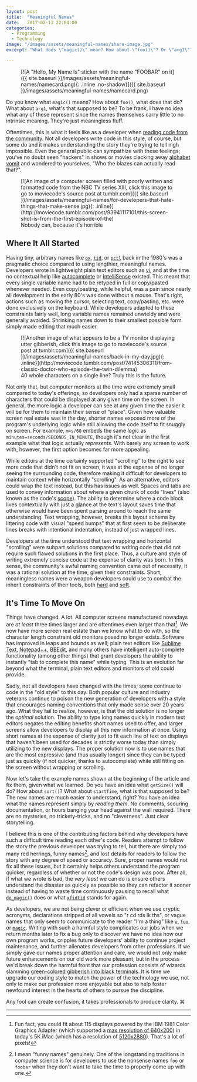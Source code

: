 ```yaml
---
layout: post
title:  "Meaningful Names"
date:   2017-02-13 22:04:00
categories:
  - Programming
  - Technology
image: "/images/assets/meaningful-names/share-image.jpg"
excerpt: "What does \"magic()\" mean? How about \"foo()\"? Or \"arg1\"? Nobody knows, and that's the problem."

---
```


<figure markdown="1">
[![A "Hello, My Name Is" sticker with the name "FOOBAR" on it]({{ site.baseurl }}/images/assets/meaningful-names/namecard.png){: .inline .no-shadow}]({{ site.baseurl }}/images/assets/meaningful-names/namecard.png)
</figure>

Do you know what `magic()` means? How about `foo()`, what does that do? What about `arg1`, what's that supposed to be? To be frank, I have no idea what any of these represent since the names themselves carry little to no intrinsic meaning. They're just meaningless fluff.

<a id="resume-from-break"></a>

Oftentimes, this is what it feels like as a developer when [reading code from the community](http://www.c2.com/cgi/wiki?BadVariableNames). Not all developers write code in this style, of course, but some do and it makes understanding the story they're trying to tell nigh impossible. Even the general public can sympathize with these feelings; you've no doubt seen "hackers" in shows or movies clacking away [alphabet vomit](http://www.hackertyper.com) and wondered to yourselves, "Who the blazes can actually read that?".

<!--break-->

<figure markdown="1">
[![An image of a computer screen filled with poorly written and formatted code from the NBC TV series XIII, click this image to go to moviecode's source post at tumblr.com]({{ site.baseurl }}/images/assets/meaningful-names/for-developers-that-hate-things-that-make-sense.jpg){: .inline}](http://moviecode.tumblr.com/post/93941117101/this-screen-shot-is-from-the-first-episode-of-the)
<figcaption>
Nobody can, because it's horrible
</figcaption>
</figure>


Where It All Started
--------------------

Having tiny, arbitrary names like [`ox`](https://bitbucket.org/inferno-os/inferno-os/src/185709ebf9fcb65846add6abe88c9d3db3e60406/appl/acme/xfid.b?at=default#xfid.b-113), [`tid`](https://bitbucket.org/inferno-os/inferno-os/src/185709ebf9fcb65846add6abe88c9d3db3e60406/appl/acme/xfid.b?at=default#xfid.b-112), or [`pctl`](https://bitbucket.org/inferno-os/inferno-os/src/185709ebf9fcb65846add6abe88c9d3db3e60406/appl/acme/xfid.b?at=default#xfid.b-105) back in the 1980's was a pragmatic choice compared to using lengthier, meaningful names. Developers wrote in lightweight plain text editors such as [vi](https://en.wikipedia.org/wiki/Vi), and at the time no contextual help like [autocomplete](https://en.wikipedia.org/wiki/Autocomplete) or [IntelliSense](https://en.wikipedia.org/wiki/Intelligent_code_completion) existed. This meant that every single variable name had to be retyped in full or copy/pasted whenever needed. Even copy/pasting, while helpful, was a pain since nearly all development in the early 80's was done without a mouse. That's right, actions such as moving the cursor, selecting text, copy/pasting, etc. were done exclusively on the keyboard. While developers adapted to these constraints fairly well, long variable names remained unwieldy and were generally avoided. Shrinking names down to their smallest possible form simply made editing that much easier.

<figure markdown="1">
[![Another image of what appears to be a TV monitor displaying utter gibberish, click this image to go to moviecode's source post at tumblr.com]({{ site.baseurl }}/images/assets/meaningful-names/back-in-my-day.jpg){: .inline}](http://moviecode.tumblr.com/post/74145306311/from-classic-doctor-who-episode-the-twin-dilemma)
<figcaption>
40 whole characters on a single line? Truly this is the future.
</figcaption>
</figure>

Not only that, but computer monitors at the time were extremely small compared to today's offerings, so developers only had a sparse number of characters that could be displayed at any given time on the screen. In general, the more logic a developer can see at any given time the easier it will be for them to maintain their sense of "place".  Given how valuable screen real estate was in the day, shorter names exposed more of the program's underlying logic while still allowing the code itself to fit snuggly on screen. For example, `m=s/60` embeds the same *logic* as `minutes=seconds/SECONDS_IN_MINUTE`, though it's not clear in the first example what that logic actually *represents*. With barely any screen to work with, however, the first option becomes far more appealing.

While editors at the time certainly supported "scrolling" to the right to see more code that didn't not fit on screen, it was at the expense of no longer seeing the surrounding code, therefore making it difficult for developers to maintain context while horizontally "scrolling". As an alternative, editors could wrap the text instead, but this has issues as well. Spaces and tabs are used to convey information about where a given chunk of code "lives" (also known as the code's [scope](https://en.wikipedia.org/wiki/Scope_(computer_science))). The ability to determine where a code block lives contextually with just a glance at the text's layout saves time that otherwise would have been spent parsing around to reach the same understanding. Text wrapping, however, breaks this layout schema by littering code with visual "speed bumps" that at first seem to be deliberate lines breaks with intentional indentation, instead of just wrapped lines.

Developers at the time understood that text wrapping and horizontal "scrolling" were subpart solutions compared to writing code that did not require such flawed solutions in the first place. Thus, a culture and style of writing extremely concise code at the expense of clarity was born. In this sense, the community's awful naming convention came out of necessity; it was a rational solution at the time, given their constraints. Short, meaningless names were a weapon developers could use to combat the inherit constraints of their tools, both [hard](https://en.wikipedia.org/wiki/Computer_hardware) and [soft](https://en.wikipedia.org/wiki/Software).

It's Time To Move On
--------------------

Things have changed. A lot. All computer screens manufactured nowadays are *at least* three times larger and are oftentimes even larger than that[^so-much-larger]. We now have more screen real estate than we know what to do with, so the character length constraint old monitors posed no longer exists. Software has improved in leaps and bounds as well; plain text editors like [Sublime Text](http://www.sublimetext.com), [Notepad++](https://notepad-plus-plus.org), [BBEdit](http://www.barebones.com/products/bbedit/), and many others have intelligent auto-complete functionality (among other things) that grant developers the ability to instantly "tab to complete this name" while typing. This is an evolution far beyond what the terminal, plain text editors and monitors of old could provide.

Sadly, not all developers have changed with the times; some continue to code in the "old style" to this day. Both popular culture and industry veterans continue to poison the new generation of developers with a style that encourages naming conventions that only made sense over 20 years ago. What they fail to realize, however, is that the old solution is no longer the *optimal* solution. The ability to type long names quickly in modern text editors negates the editing benefits short names used to offer, and larger screens allow developers to display all this new information at once. Using short names at the expense of clarity just to fit each line of text on displays that haven't been used for decades is strictly worse today than simply utilizing to the new displays. The proper solution now is to use names that are the most expressive (and thus usually longer) since they can be typed just as quickly (if not quicker, thanks to autocomplete) while still fitting on the screen without wrapping or scrolling.

Now let's take the example names shown at the beginning of the article and fix them, given what we learned. Do you have an idea what `getSize()` will do? How about `sort()`? What about `startTime`, what is that supposed to be? The new names are much easier to understand, right? You have an idea what the names represent simply by *reading them*. No comments, scouring documentation, or hours banging your head against the wall required. There are no mysteries, no trickety-tricks, and no "cleverness". Just clear storytelling.

I believe this is one of the contributing factors behind why developers have such a difficult time reading each other's code. Readers attempt to follow the story the previous developer was trying to tell, but there are simply too many red herrings, funny names[^foo-bar], and lost details for readers to follow the story with any degree of speed or accuracy. Sure, proper names would not fix all these issues, but it certainly helps others understand the program quicker, regardless of whether or not the code's design was poor. After all, if what we wrote is bad, the *very least* we can do is ensure others understand the disaster as quickly as possible so they can refactor it sooner instead of having to waste time continuously pausing to recall what [`do_magic()`](https://bitbucket.org/inferno-os/inferno-os/src/185709ebf9fcb65846add6abe88c9d3db3e60406/appl/svc/httpd/httpd.b?at=default#httpd.b-333) does or what [`xfidtid`](https://bitbucket.org/inferno-os/inferno-os/src/185709ebf9fcb65846add6abe88c9d3db3e60406/appl/acme/xfid.b?at=default#xfid.b-114) stands for again.

As developers, we are not being clever or efficient when we use cryptic acronyms, declarations stripped of all vowels so "r cd rds lk ths", or vague names that only seem to communicate to the reader "I'm a thing" like [`o`](https://bitbucket.org/inferno-os/inferno-os/src/185709ebf9fcb65846add6abe88c9d3db3e60406/appl/alphabet/fs/query.b?at=default#query.b-44), [`foo`](https://bitbucket.org/inferno-os/inferno-os/src/185709ebf9fcb65846add6abe88c9d3db3e60406/appl/lib/pslib.b?at=default#pslib.b-690), or [`magic`](https://bitbucket.org/inferno-os/inferno-os/src/185709ebf9fcb65846add6abe88c9d3db3e60406/appl/cmd/mdb.b?at=default#mdb.b-372). Writing with such a harmful style complicates our jobs when we return months later to fix a bug only to discover we have no idea how our own program works, cripples future developers' ability to continue project maintenance, and further alienates developers from other professions. If we simply gave our names proper attention and care, we would not only make future enhancements on our old work more pleasant, but in the process we'd break down the harmful front that our profession consists of wizards slamming [green-colored gibberish into black terminals](http://hackertyper.net). It is time we upgrade our coding style to match the power of the technology we use, not only to make our profession more enjoyable but also to help foster newfound interest in the hearts of others to pursue the discipline.

Any fool can create confusion, it takes professionals to produce clarity. ⌘

----------  

[^so-much-larger]: Fun fact, you could fit about 115 displays powered by the IBM 1981 Color Graphics Adapter (which supported a [max resolution of 640x200](https://en.wikipedia.org/wiki/Color_Graphics_Adapter)) in today's 5K iMac (which has a resolution of [5120x2880](https://www.apple.com/imac-with-retina/specs/)). That's a lot of pixels!
[^foo-bar]: I mean "funny names" genuinely. One of the longstanding traditions in computer science is for developers to use the nonsense names `foo` or `foobar` when they don't want to take the time to properly come up with one.